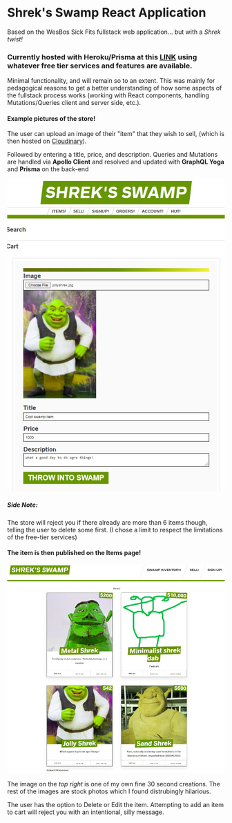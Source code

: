 # Shrek's Swamp React Application
Based on the WesBos Sick Fits fullstack web application... but with a *Shrek twist!*

### Currently hosted with Heroku/Prisma at this [LINK](https://shreks-swamp-next-prod.herokuapp.com/) using whatever free tier services and features are available.

Minimal functionality, and will remain so to an extent. This was mainly for pedagogical reasons to get a better understanding of how some aspects of the fullstack process works (working with React components, handling Mutations/Queries client and server side, etc.).

#### Example pictures of the store!

The user can upload an image of their "item" that they wish to sell, (which is then hosted on [Cloudinary](https://cloudinary.com/)).

Followed by entering a title, price, and description. Queries and Mutations are handled via **Apollo Client** and resolved and updated with **GraphQL Yoga** and **Prisma** on the back-end

![selling](./swamp_pics/shrek_sell.jpg)

##### Side Note:
The store will reject you if there already are more than 6 items though, telling the user to delete some first.
(I chose a limit to respect the limitations of the free-tier services) 



#### The item is then published on the Items page!

![items](./swamp_pics/shrek_item.jpg)

The image on the *top right* is one of my own fine 30 second creations.
The rest of the images are stock photos which I found distrubingly hilarious.

The user has the option to Delete or Edit the item. 
Attempting to add an item to cart will reject you with an intentional, silly message.
